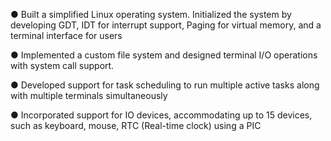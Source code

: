 ●	Built a simplified Linux operating system. Initialized the system by developing GDT, IDT for interrupt support, Paging for virtual memory, and a terminal interface for users

●	Implemented a custom file system and designed terminal I/O operations with system call support.

●	Developed support for task scheduling to run multiple active tasks along with multiple terminals simultaneously 

●	Incorporated support for IO devices, accommodating up to 15 devices, such as keyboard, mouse, RTC (Real-time clock) using a PIC
